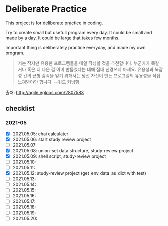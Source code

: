 # Deliberate Practice


This project is for deliberate practice in coding.

Try to create small but usefull program every day. It could be small and made by a day. It could be large that takes few months.

Important thing is deliberately practice everyday, and made my own program.


> 저는 작지만 유용한 프로그램들을 매일 작성할 것을 추천합니다. 누군가가 똑같거나 혹은 더 나은 걸 이미 만들었다는 데에 절대 신경쓰지 마세요. 유용성과 복잡성 간의 균형 감각을 얻기 위해서는 당신 자신이 만든 프로그램의 유용성을 직접 느껴봐야만 합니다. --워드 커닝햄

출처: http://agile.egloos.com/2807583


## checklist

### 2021-05
- [x] 2021.05.05: chai calculater
- [x] 2021.05.06: start study review project
- [ ] 2021.05.07:
- [x] 2021.05.08: union-set data structure, study-review project
- [x] 2021.05.09: shell script, study-review project
- [ ] 2021.05.10: 
- [ ] 2021.05.11:
- [x] 2021.05.12: study-review project (get_env_data_as_dict with test)
- [ ] 2021.05.13:
- [ ] 2021.05.14:
- [ ] 2021.05.15:
- [ ] 2021.05.16:
- [ ] 2021.05.17:
- [ ] 2021.05.18:
- [ ] 2021.05.19:
- [ ] 2021.05.20:
